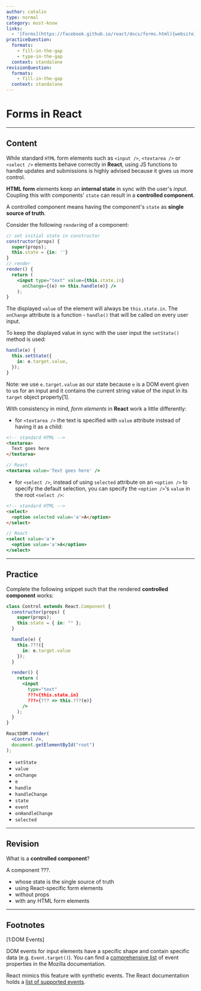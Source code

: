 ```yaml
---
author: catalin
type: normal
category: must-know
links:
  - '[Forms](https://facebook.github.io/react/docs/forms.html){website}'
practiceQuestion:
  formats:
    - fill-in-the-gap
    - type-in-the-gap
  context: standalone
revisionQuestion:
  formats:
    - fill-in-the-gap
  context: standalone
---
```


# Forms in React


---

## Content

While standard `HTML` form elements such as `<input />`, `<textarea />` or `<select />` elements behave correctly in **React**, using JS functions to handle updates and submissions is highly advised because it gives us more control.

**HTML form** elements keep an **internal state** in sync with the user's *input*. Coupling this with components' `state` can result in a **controlled component**.

A controlled component means having the component's `state` as **single source of truth**.

Consider the following `render`ing of a component:

```jsx
// set initial state in constructor
constructor(props) {
  super(props);
  this.state = {in: ''}
}
// render
render() {
  return (
    <input type="text" value={this.state.in}
      onChange={(e) => this.handle(e)} />
    );
}
```

The displayed `value` of the element will always be `this.state.in`. The `onChange` attribute is a function - `handle()` that will be called on every user input.

To keep the displayed value in sync with the user input the `setState()` method is used:

```jsx
handle(e) {
  this.setState({
    in: e.target.value,
  });
}
```

Note: we use `e.target.value` as our state because `e` is a DOM event given to us for an input and it contains the current string value of the input in its `target` object property[1].

With consistency in mind, *form elements* in **React** work a little differently:

- for `<textarea />` the text is specified with `value` attribute instead of having it as a child:

```html
<!-- standard HTML -->
<textarea>
  Text goes here
</textarea>
```

```jsx
// React
<textarea value='Text goes here' />
```

- for `<select />`, instead of using `selected` attribute on an `<option />` to specify the default selection, you can specify the `<option />`'s `value` in the root `<select />`:

```html
<!-- standard HTML -->
<select>
  <option selected value='a'>A</option>
</select>
```

```jsx
// React
<select value='a'>
  <option value='a'>A</option>
</select>
```


---

## Practice

Complete the following snippet such that the rendered **controlled component** works:

```jsx
class Control extends React.Component {
  constructor(props) {
    super(props);
    this.state = { in: "" };
  }

  handle(e) {
    this.???({
      in: e.target.value
    });
  }

  render() {
    return (
      <input
        type="text"
        ???={this.state.in}
        ???={??? => this.???(e)}
      />
    );
  }
}

ReactDOM.render(
  <Control />,
  document.getElementById("root")
);
```

- `setState`
- `value`
- `onChange`
- `e`
- `handle`
- `handleChange`
- `state`
- `event`
- `onHandleChange`
- `selected`


---

## Revision

What is a **controlled component**?

A component ???.

- whose state is the single source of truth
- using React-specific form elements
- without props
- with any HTML form elements


---

## Footnotes

[1:DOM Events]

DOM events for input elements have a specific shape and contain specific data (e.g. `Event.target()`). You can find a [comprehensive list](https://developer.mozilla.org/en-US/docs/Web/API/Event) of event properties in the Mozilla documentation.

React mimics this feature with synthetic events. The React documentation holds a [list of supported events](https://reactjs.org/docs/events.html#supported-events).
